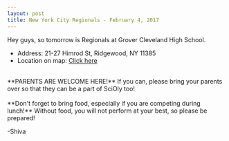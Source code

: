 ```yaml
---
layout: post
title: New York City Regionals - February 4, 2017
---
```


Hey guys, so tomorrow is Regionals at Grover Cleveland High School.
* Address: 21-27 Himrod St, Ridgewood, NY 11385
* Location on map: <a href="https://www.google.com/maps/place/Grover+Cleveland+High+School/@40.712311,-73.9156377,15.48z/data=!4m5!3m4!1s0x89c25e99034e272b:0x8ec0476158e7d6fe!8m2!3d40.7116316!4d-73.9091658">Click here</a>
<br>
**PARENTS ARE WELCOME HERE!** If you can, please bring your parents over so that they can be a part of SciOly too!
<br>
<br>
**Don't forget to bring food, especially if you are competing during lunch!** Without food, you will not perform at your best, so please be prepared!




-Shiva

<br>
<br>
<br>
<br>
<br>
